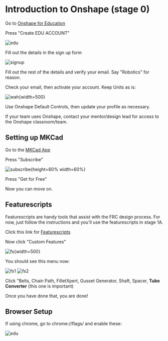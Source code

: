 # Introduction to Onshape (stage 0)
Go to [Onshape for Education](https://onshape.com/education-plan)

Press "Create EDU ACCOUNT" 

![edu](../img/onshape-intro/index/edu.webp)

Fill out the details in the sign up form

![signup](../img/onshape-intro/index/signup.webp)

Fill out the rest of the details and verify your email. Say "Robotics" for reason.

Check your email, then activate your account.
Keep Units as is:

![wah](../img/onshape-intro/index/units.webp){width=500}

Use Onshape Default Controls, then update your profile as necessary.

If your team uses Onshape, contact your mentor/design lead for access to the Onshape classroom/team.

## Setting up MKCad
Go to the [MKCad App](https://appstore.onshape.com/apps/Manufacturers%20Models/2ZT7X5D646R3LM3ZND7LGBTYRVM4SVH6CDDGM6I=/description)

Press "Subscribe"

![subscribe](../img/onshape-intro/index/subscribe.webp){height=60% width=60%}

Press "Get for Free"

Now you can move on.
## Featurescripts
Featurescripts are handy tools that assist with the FRC design process. For now, just follow the instructions and you'll use the featurescripts in stage 1A.

Click this link for [Featurescripts](https://cad.onshape.com/documents/95c00401c440b44ad8799ef5/w/1f1ebce01a3b8eb6fa102975/e/b92d638809ae48771ecc7ad8)

Now click "Custom Features" 

![fs](../img/onshape-intro/index/fsarrow.webp){width=500}

You should see this menu now:

![fs1](../img/onshape-intro/index/fs1.webp)
![fs2](../img/onshape-intro/index/fs2.webp)

Click "Belts, Chain Path, FilletXpert, Gusset Generator, Shaft, Spacer, **Tube Converter** (this one is important)

Once you have done that, you are done!

## Browser Setup
If using chrome, go to chrome://flags/ and enable these:

![edu](../img/onshape-intro/index/flags.webp)
